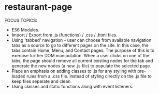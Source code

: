 # restaurant-page


FOCUS TOPICS:
* ES6 Modules.
* Import / Export from .js (functions) / .css / .html files.
* Using 'tabbed' navigation - user can choose from available navigation tabs as a source to go to different pages on the site. In this case, the tabs contain Home, Menu, and Contact pages. The purpose of this is to exercise further DOM manipulation. When a user clicks on one of the tabs, the page should remove all current existing nodes for the tab and generate the new nodes (a new .js file) to populate the selected page.
* Place an emphasis on adding classes to .js for any styling with pre-loaded rules from a .css file. Instead of styling directly on the .js file to keep files separate and clean.
* Using classes and static functions along with event listeners.
